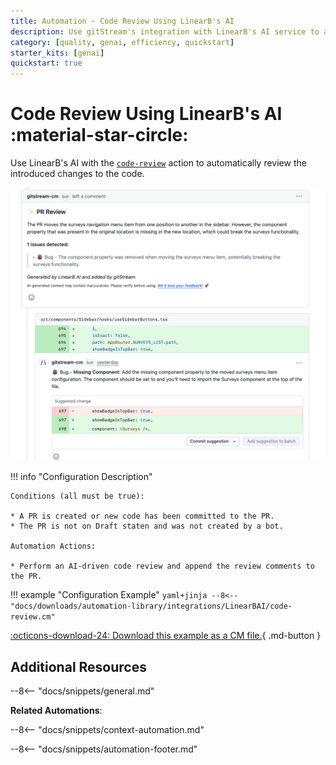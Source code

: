 ```yaml
---
title: Automation - Code Review Using LinearB's AI
description: Use gitStream's integration with LinearB's AI service to automate code reviews.
category: [quality, genai, efficiency, quickstart]
starter_kits: [genai]
quickstart: true
---
```

# Code Review Using LinearB's AI :material-star-circle:

<!-- --8<-- [start:example]-->
Use LinearB's AI with the [`code-review`](/automation-actions/#code-review) action to automatically review the introduced changes to the code.

![code-review](/automations/integrations/LinearBAI/code-review/LinearB-AI-code-review.png)

!!! info "Configuration Description"

    Conditions (all must be true):

    * A PR is created or new code has been committed to the PR.
    * The PR is not on Draft staten and was not created by a bot.

    Automation Actions:

    * Perform an AI-driven code review and append the review comments to the PR.

!!! example "Configuration Example"
    ```yaml+jinja
    --8<-- "docs/downloads/automation-library/integrations/LinearBAI/code-review.cm"
    ```
    <div class="result" markdown>
        <span>
        [:octicons-download-24: Download this example as a CM file.](/downloads/automation-library/integrations/LinearBAI/code-review.cm){ .md-button }
        </span>
    </div>
<!-- --8<-- [end:example]-->

## Additional Resources

--8<-- "docs/snippets/general.md"

**Related Automations**:

--8<-- "docs/snippets/context-automation.md"

--8<-- "docs/snippets/automation-footer.md"
